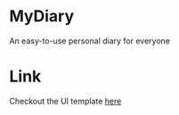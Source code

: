 # MyDiary
An easy-to-use personal diary for everyone

# Link
Checkout the UI template [here](https://bukolabisuga.github.io/MyDiary/UI)
